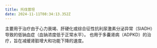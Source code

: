 ```yaml
---
title: 托伐普坦
date: 2024-11-11T08:34:13.352Z
---
```


主要用于治疗由于心力衰竭、肝硬化或综合征性抗利尿激素分泌异常（SIADH）导致的低钠血症（血钠浓度低于正常水平）。
也用于多囊肾病（ADPKD）的治疗，旨在减缓肾脏增大和功能下降的速度。